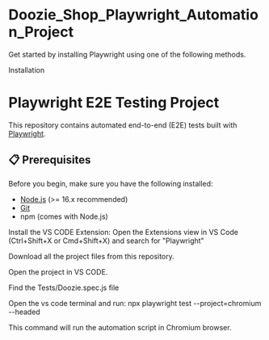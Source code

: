 # Doozie_Shop_Playwright_Automation_Project

Get started by installing Playwright using one of the following methods.

Installation

# Playwright E2E Testing Project

This repository contains automated end-to-end (E2E) tests built with [Playwright](https://playwright.dev/).  

## 📋 Prerequisites

Before you begin, make sure you have the following installed:

- [Node.js](https://nodejs.org/) (>= 16.x recommended)
- [Git](https://git-scm.com/)
- npm (comes with Node.js)


Install the VS CODE Extension: Open the Extensions view in VS Code (Ctrl+Shift+X or Cmd+Shift+X) and search for "Playwright"

Download all the project files from this repository.

Open the project in VS CODE.

Find the Tests/Doozie.spec.js file

Open the vs code terminal and run:
npx playwright test --project=chromium --headed

This command will run the automation script in Chromium browser.










